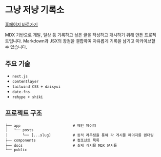 # 그냥 저냥 기록소

[홈페이지 바로가기](https://just-archive.vercel.app/)

MDX 기반으로 개발, 일상 등 기록하고 싶은 글을 작성하고 개시하기 위해 만든 프로젝트입니다.
Markdown과 JSX의 장점을 결합하여 자유롭게 기록을 남기고 아카이브할 수 있습니다.

## 주요 기술

- `next.js`
- `contentlayer`
- `tailwind CSS + daisyui`
- `date-fns`
- `rehype + shiki`

## 프로젝트 구조

```
├── app                        # 메인 페이지
│   └── posts
│       └── [...slug]          # 동적 라우팅을 통해 각 게시물 페이지를 렌더링
├── components                 # 컴포넌트 목록
├── docs                       # 실제 개시될 MDX 문서들
└── public
```
